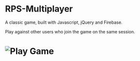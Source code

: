 # RPS-Multiplayer

A classic game, built with Javascript, jQuery and Firebase. 

Play against other users who join the game on the same session. 

# ![Play Game](https://jbcurrie.github.io/RPS-Multiplayer/)
